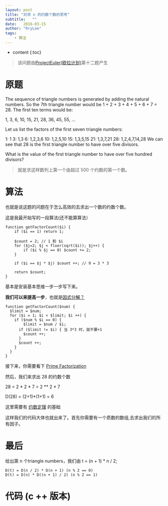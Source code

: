 ```yaml
---
layout: post
title: "对求 n 的约数个数的思考"
subtitle:   ""
date:   2016-03-15
author: "RryLee"
tags:
    - 算法
---
```


* content
{:toc}

> 该问题由[ProjectEuler(欧拉计划)](https://projecteuler.net/problem=12)第十二题产生

# 原题

The sequence of triangle numbers is generated by adding the natural numbers. So the 7th triangle number would be 1 + 2 + 3 + 4 + 5 + 6 + 7 = 28. The first ten terms would be:

1, 3, 6, 10, 15, 21, 28, 36, 45, 55, ...

Let us list the factors of the first seven triangle numbers:

 1: 1
 3: 1,3
 6: 1,2,3,6
10: 1,2,5,10
15: 1,3,5,15
21: 1,3,7,21
28: 1,2,4,7,14,28
We can see that 28 is the first triangle number to have over five divisors.

What is the value of the first triangle number to have over five hundred divisors?

> 就是求这样数列上第一个由超过 500 个约数的第一个数。

# 算法

也就是说这题的问题在于怎么高效的去求出一个数的约数个数。

这是我最开始写的一段算法(还不能算算法）

    function getFactorCount($i) {
        if ($i == 1) return 1;
    
        $count = 2; // 1 和 $i
        for ($j=2; $j < floor(sqrt($i)); $j++) {
            if ($i % $j == 0) $count += 2;
        }
    
        if ($i == $j * $j) $count ++; // 9 = 3 * 3
    
        return $count;
    }

基本是安装基本思维一步一步写下来。

**我们可以来提高一步**，也就是[因式分解？](http://baike.baidu.com/link?url=gZ_kFmpWoR8V-X7nQTi4fIVAv9L0gbv8C2ZMu4Ex727ESp3agbX-le47JBKDphk2pUTo2_OMkmcMdvtsTwd2g_)

    function getFactorCount($num) {
      $limit = $num;
      for ($i = 1; $i < $limit; $i ++) {
        if ($num % $i == 0) {
         	$limit = $num / $i;
          if ($limit != $i) { 当 3*3 时，就不要+1
            $count ++;
          }
          $count ++;
        }
      }
    }

接下来，你需要看下 [Prime Factorization](http://www.mathsisfun.com/prime-factorization.html)

然后，我们来求出 28 的约数个数

28 = 2 * 2 * 7 = 2 \** 2 * 7

D(28) = (2+1)*(1+1) = 6

这里需要有 [约数定理](http://baike.baidu.com/link?url=x5iJzmhdLhz_vCQI6E4Qez2qTgSw1kKYUlQjy7JtribrtCbdEvCXGfJz30idZKTyBN936ZMLZJCCklZp6it4Pa) 的基础

这样我们的代码大体也就出来了。首先你需要有一个质数的数组,去求出我们的所有因子。

# 最后

给出第 n 个triangle numbers，我们由
t = (n + 1) * n / 2;

    D(t) = D(n / 2) * D(n + 1) (n % 2 == 0)
    D(t) = D(n) * D((n + 1) / 2) (n % 2 == 1)

# 代码 (c ++ 版本)

<script src="http://ideone.com/e.js/QCDIE3" type="text/javascript" ></script>
